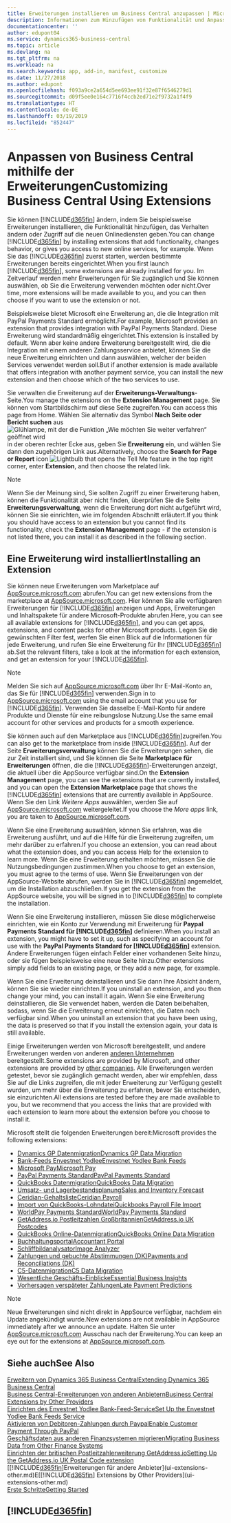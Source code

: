 ```yaml
---
title: Erweiterungen installieren um Business Central anzupassen | Microsoft Docs
description: Informationen zum Hinzufügen von Funktionalität und Anpassungen für Business Central durch die Installation von Erweiterungen.
documentationcenter: ''
author: edupont04
ms.service: dynamics365-business-central
ms.topic: article
ms.devlang: na
ms.tgt_pltfrm: na
ms.workload: na
ms.search.keywords: app, add-in, manifest, customize
ms.date: 11/27/2018
ms.author: edupont
ms.openlocfilehash: f093a9ce2a654d5ee693ee91f32e87f6546279d1
ms.sourcegitcommit: d09f5ee0e164c7716f4ccb2ed71e2f9732a1f4f9
ms.translationtype: HT
ms.contentlocale: de-DE
ms.lasthandoff: 03/19/2019
ms.locfileid: "852447"
---
```

# <a name="customizing-business-central-using-extensions"></a><span data-ttu-id="00b00-103">Anpassen von Business Central mithilfe der Erweiterungen</span><span class="sxs-lookup"><span data-stu-id="00b00-103">Customizing Business Central Using Extensions</span></span>
<span data-ttu-id="00b00-104">Sie können [!INCLUDE[d365fin](includes/d365fin_md.md)] ändern, indem Sie beispielsweise Erweiterungen installieren, die Funktionalität hinzufügen, das Verhalten ändern oder Zugriff auf die neuen Onlinediensten geben.</span><span class="sxs-lookup"><span data-stu-id="00b00-104">You can change [!INCLUDE[d365fin](includes/d365fin_md.md)] by installing extensions that add functionality, changes behavior, or gives you access to new online services, for example.</span></span>
<span data-ttu-id="00b00-105">Wenn Sie das [!INCLUDE[d365fin](includes/d365fin_md.md)] zuerst starten, werden bestimmte Erweiterungen bereits eingerichtet.</span><span class="sxs-lookup"><span data-stu-id="00b00-105">When you first launch [!INCLUDE[d365fin](includes/d365fin_md.md)], some extensions are already installed for you.</span></span> <span data-ttu-id="00b00-106">Im Zeitverlauf werden mehr Erweiterungen für Sie zugänglich und Sie können auswählen, ob Sie die Erweiterung verwenden möchten oder nicht.</span><span class="sxs-lookup"><span data-stu-id="00b00-106">Over time, more extensions will be made available to you, and you can then choose if you want to use the extension or not.</span></span>

<span data-ttu-id="00b00-107">Beispielsweise bietet Microsoft eine Erweiterung an, die die Integration mit PayPal Payments Standard ermöglicht.</span><span class="sxs-lookup"><span data-stu-id="00b00-107">For example, Microsoft provides an extension that provides integration with PayPal Payments Standard.</span></span> <span data-ttu-id="00b00-108">Diese Erweiterung wird standardmäßig eingerichtet.</span><span class="sxs-lookup"><span data-stu-id="00b00-108">This extension is installed by default.</span></span>
<span data-ttu-id="00b00-109">Wenn aber keine andere Erweiterung bereitgestellt wird, die die Integration mit einem anderen Zahlungsservice anbietet, können Sie die neue Erweiterung einrichten und dann auswählen, welcher der beiden Services verwendet werden soll.</span><span class="sxs-lookup"><span data-stu-id="00b00-109">But if another extension is made available that offers integration with another payment service, you can install the new extension and then choose which of the two services to use.</span></span>  

<span data-ttu-id="00b00-110">Sie verwalten die Erweiterung auf der **Erweiterungs-Verwaltungs**-Seite.</span><span class="sxs-lookup"><span data-stu-id="00b00-110">You manage the extensions on the **Extension Management** page.</span></span> <span data-ttu-id="00b00-111">Sie können vom Startbildschirm auf diese Seite zugreifen.</span><span class="sxs-lookup"><span data-stu-id="00b00-111">You can access this page from Home.</span></span> <span data-ttu-id="00b00-112">Wählen Sie alternativ das Symbol **Nach Seite oder Bericht suchen** aus ![Glühlampe, mit der die Funktion „Wie möchten Sie weiter verfahren“ geöffnet wird](media/ui-search/search_small.png "Wie möchten Sie weiter verfahren") in der oberen rechter Ecke aus, geben Sie **Erweiterung** ein, und wählen Sie dann den zugehörigen Link aus.</span><span class="sxs-lookup"><span data-stu-id="00b00-112">Alternatively, choose the **Search for Page or Report** icon ![Lightbulb that opens the Tell Me feature](media/ui-search/search_small.png "Tell me what you want to do") in the top right corner, enter **Extension**, and then choose the related link.</span></span>  

> [!NOTE]  
>   <span data-ttu-id="00b00-113">Wenn Sie der Meinung sind, Sie sollten Zugriff zu einer Erweiterung haben, können die Funktionalität aber nicht finden, überprüfen Sie die Seite **Erweiterungsverwaltung**, wenn die Erweiterung dort nicht aufgeführt wird, können Sie sie einrichten, wie im folgenden Abschnitt erläutert.</span><span class="sxs-lookup"><span data-stu-id="00b00-113">If you think you should have access to an extension but you cannot find its functionality, check the **Extension Management** page - if the extension is not listed there, you can install it as described in the following section.</span></span>  

## <a name="installing-an-extension"></a><span data-ttu-id="00b00-114">Eine Erweiterung wird installiert</span><span class="sxs-lookup"><span data-stu-id="00b00-114">Installing an Extension</span></span>
<span data-ttu-id="00b00-115">Sie können neue Erweiterungen vom Marketplace auf [AppSource.microsoft.com](https://appsource.microsoft.com/en-us/marketplace/apps?src=dynamics365website&product=dynamics-365-business-central) abrufen.</span><span class="sxs-lookup"><span data-stu-id="00b00-115">You can get new extensions from the marketplace at [AppSource.microsoft.com](https://appsource.microsoft.com/en-us/marketplace/apps?src=dynamics365website&product=dynamics-365-business-central).</span></span> <span data-ttu-id="00b00-116">Hier können Sie alle verfügbaren Erweiterungen für [!INCLUDE[d365fin](includes/d365fin_md.md)] anzeigen und Apps, Erweiterungen und Inhaltspakete für andere Microsoft-Produkte abrufen.</span><span class="sxs-lookup"><span data-stu-id="00b00-116">Here, you can see all available extensions for [!INCLUDE[d365fin](includes/d365fin_md.md)], and you can get apps, extensions, and content packs for other Microsoft products.</span></span> <span data-ttu-id="00b00-117">Legen Sie die gewünschten Filter fest, werfen Sie einen Blick auf die Informationen für jede Erweiterung, und rufen Sie eine Erweiterung für Ihr [!INCLUDE[d365fin](includes/d365fin_md.md)] ab.</span><span class="sxs-lookup"><span data-stu-id="00b00-117">Set the relevant filters, take a look at the information for each extension, and get an extension for your [!INCLUDE[d365fin](includes/d365fin_md.md)].</span></span>  
> [!NOTE]  
>   <span data-ttu-id="00b00-118">Melden Sie sich auf [AppSource.microsoft.com](https://appsource.microsoft.com/) über Ihr E-Mail-Konto an, das Sie für [!INCLUDE[d365fin](includes/d365fin_md.md)] verwenden.</span><span class="sxs-lookup"><span data-stu-id="00b00-118">Sign in to [AppSource.microsoft.com](https://appsource.microsoft.com/) using the email account that you use for [!INCLUDE[d365fin](includes/d365fin_md.md)].</span></span> <span data-ttu-id="00b00-119">Verwenden Sie dasselbe E-Mail-Konto für andere Produkte und Dienste für eine reibungslose Nutzung.</span><span class="sxs-lookup"><span data-stu-id="00b00-119">Use the same email account for other services and products for a smooth experience.</span></span>  

<span data-ttu-id="00b00-120">Sie können auch auf den Marketplace aus [!INCLUDE[d365fin](includes/d365fin_md.md)]zugreifen.</span><span class="sxs-lookup"><span data-stu-id="00b00-120">You can also get to the marketplace from inside [!INCLUDE[d365fin](includes/d365fin_md.md)].</span></span> <span data-ttu-id="00b00-121">Auf der Seite **Erweiterungsverwaltung** können Sie die Erweiterungen sehen, die zur Zeit installiert sind, und Sie können die Seite **Marketplace für Erweiterungen** öffnen, die die [!INCLUDE[d365fin](includes/d365fin_md.md)]-Erweiterungen anzeigt, die aktuell über die AppSource verfügbar sind.</span><span class="sxs-lookup"><span data-stu-id="00b00-121">On the **Extension Management** page, you can see the extensions that are currently installed, and you can open the **Extension Marketplace** page that shows the [!INCLUDE[d365fin](includes/d365fin_md.md)] extensions that are currently available in AppSource.</span></span> <span data-ttu-id="00b00-122">Wenn Sie den Link *Weitere Apps* auswählen, werden Sie auf [AppSource.microsoft.com](https://appsource.microsoft.com/en-us/marketplace/apps?product=dynamics-365%3Bdynamics-365-for-financials&page=1) weitergeleitet.</span><span class="sxs-lookup"><span data-stu-id="00b00-122">If you choose the *More apps* link, you are taken to [AppSource.microsoft.com](https://appsource.microsoft.com/en-us/marketplace/apps?product=dynamics-365%3Bdynamics-365-for-financials&page=1).</span></span>  

<span data-ttu-id="00b00-123">Wenn Sie eine Erweiterung auswählen, können Sie erfahren, was die Erweiterung ausführt, und auf die Hilfe für die Erweiterung zugreifen, um mehr darüber zu erfahren.</span><span class="sxs-lookup"><span data-stu-id="00b00-123">If you choose an extension, you can read about what the extension does, and you can access Help for the extension to learn more.</span></span> <span data-ttu-id="00b00-124">Wenn Sie eine Erweiterung erhalten möchten, müssen Sie die Nutzungsbedingungen zustimmen.</span><span class="sxs-lookup"><span data-stu-id="00b00-124">When you choose to get an extension, you must agree to the terms of use.</span></span> <span data-ttu-id="00b00-125">Wenn Sie Erweiterungen von der AppSource-Website abrufen, werden Sie in [!INCLUDE[d365fin](includes/d365fin_md.md)] angemeldet, um die Installation abzuschließen.</span><span class="sxs-lookup"><span data-stu-id="00b00-125">If you get the extension from the AppSource website, you will be signed in to [!INCLUDE[d365fin](includes/d365fin_md.md)] to complete the installation.</span></span>  

<span data-ttu-id="00b00-126">Wenn Sie eine Erweiterung installieren, müssen Sie diese möglicherweise einrichten, wie ein Konto zur Verwendung mit Erweiterung für **Paypal Payments Standard für [!INCLUDE[d365fin](includes/d365fin_md.md)]** definieren.</span><span class="sxs-lookup"><span data-stu-id="00b00-126">When you install an extension, you might have to set it up, such as specifying an account for use with the **PayPal Payments Standard for [!INCLUDE[d365fin](includes/d365fin_md.md)]** extension.</span></span>
<span data-ttu-id="00b00-127">Andere Erweiterungen fügen einfach Felder einer vorhandenen Seite hinzu, oder sie fügen beispielsweise eine neue Seite hinzu.</span><span class="sxs-lookup"><span data-stu-id="00b00-127">Other extensions simply add fields to an existing page, or they add a new page, for example.</span></span>   

<span data-ttu-id="00b00-128">Wenn Sie eine Erweiterung deinstallieren und Sie dann Ihre Absicht ändern, können Sie sie wieder einrichten.</span><span class="sxs-lookup"><span data-stu-id="00b00-128">If you uninstall an extension, and you then change your mind, you can install it again.</span></span> <span data-ttu-id="00b00-129">Wenn Sie eine Erweiterung deinstallieren, die Sie verwendet haben, werden die Daten beibehalten, sodass, wenn Sie die Erweiterung erneut einrichten, die Daten noch verfügbar sind.</span><span class="sxs-lookup"><span data-stu-id="00b00-129">When you uninstall an extension that you have been using, the data is preserved so that if you install the extension again, your data is still available.</span></span>  

<span data-ttu-id="00b00-130">Einige Erweiterungen werden von Microsoft bereitgestellt, und andere Erweiterungen werden von anderen [anderen Unternehmen](ui-extensions-other.md) bereitgestellt.</span><span class="sxs-lookup"><span data-stu-id="00b00-130">Some extensions are provided by Microsoft, and other extensions are provided by [other companies](ui-extensions-other.md).</span></span> <span data-ttu-id="00b00-131">Alle Erweiterungen werden getestet, bevor sie zugänglich gemacht werden, aber wir empfehlen, dass Sie auf die Links zugreifen, die mit jeder Erweiterung zur Verfügung gestellt wurden, um mehr über die Erweiterung zu erfahren, bevor Sie entscheiden, sie einzurichten.</span><span class="sxs-lookup"><span data-stu-id="00b00-131">All extensions are tested before they are made available to you, but we recommend that you access the links that are provided with each extension to learn more about the extension before you choose to install it.</span></span>  

<span data-ttu-id="00b00-132">Microsoft stellt die folgenden Erweiterungen bereit:</span><span class="sxs-lookup"><span data-stu-id="00b00-132">Microsoft provides the following extensions:</span></span>  

* [<span data-ttu-id="00b00-133">Dynamics GP Datenmigration</span><span class="sxs-lookup"><span data-stu-id="00b00-133">Dynamics GP Data Migration</span></span>](ui-extensions-dynamicsgp-data-migration.md)  
* [<span data-ttu-id="00b00-134">Bank-Feeds Envestnet Yodlee</span><span class="sxs-lookup"><span data-stu-id="00b00-134">Envestnet Yodlee Bank Feeds</span></span>](ui-extensions-yodlee-bank-feeds.md)  
* [<span data-ttu-id="00b00-135">Microsoft Pay</span><span class="sxs-lookup"><span data-stu-id="00b00-135">Microsoft Pay</span></span>](ui-extensions-microsoft-pay-payments.md)  
* [<span data-ttu-id="00b00-136">PayPal Payments Standard</span><span class="sxs-lookup"><span data-stu-id="00b00-136">PayPal Payments Standard</span></span>](ui-extensions-paypal-payments-standard.md)  
* [<span data-ttu-id="00b00-137">QuickBooks Datenmigration</span><span class="sxs-lookup"><span data-stu-id="00b00-137">QuickBooks Data Migration</span></span>](ui-extensions-quickbooks-data-migration.md)  
* [<span data-ttu-id="00b00-138">Umsatz- und Lagerbestandsplanung</span><span class="sxs-lookup"><span data-stu-id="00b00-138">Sales and Inventory Forecast</span></span>](ui-extensions-sales-forecast.md)  
* [<span data-ttu-id="00b00-139">Ceridian-Gehaltsliste</span><span class="sxs-lookup"><span data-stu-id="00b00-139">Ceridian Payroll</span></span>](ui-extensions-ceridian-payroll.md)  
* [<span data-ttu-id="00b00-140">Import von QuickBooks-Lohndatei</span><span class="sxs-lookup"><span data-stu-id="00b00-140">Quickbooks Payroll File Import</span></span>](ui-extensions-quickbooks-payroll.md)  
* [<span data-ttu-id="00b00-141">WorldPay Payments Standard</span><span class="sxs-lookup"><span data-stu-id="00b00-141">WorldPay Payments Standard</span></span>](ui-extensions-worldpay-payments-standard.md)  
* [<span data-ttu-id="00b00-142">GetAddress.io Postleitzahlen Großbritannien</span><span class="sxs-lookup"><span data-stu-id="00b00-142">GetAddress.io UK Postcodes</span></span>](ui-extensions-getaddressio.md)  
* [<span data-ttu-id="00b00-143">QuickBooks Online-Datenmigration</span><span class="sxs-lookup"><span data-stu-id="00b00-143">QuickBooks Online Data Migration</span></span>](ui-extensions-quickbooks-online-data-migration.md)  
* [<span data-ttu-id="00b00-144">Buchhaltungsportal</span><span class="sxs-lookup"><span data-stu-id="00b00-144">Accountant Portal</span></span>](ui-extensions-accountant-portal.md)  
* [<span data-ttu-id="00b00-145">Schliffbildanalysator</span><span class="sxs-lookup"><span data-stu-id="00b00-145">Image Analyzer</span></span>](ui-extensions-image-analyzer.md)  
* [<span data-ttu-id="00b00-146">Zahlungen und gebuchte Abstimmungen (DK)</span><span class="sxs-lookup"><span data-stu-id="00b00-146">Payments and Reconciliations (DK)</span></span>](ui-extensions-payments-reconciliation-formats-dk.md)  
* [<span data-ttu-id="00b00-147">C5-Datenmigration</span><span class="sxs-lookup"><span data-stu-id="00b00-147">C5 Data Migration</span></span>](ui-extensions-c5-data-migration.md)  
* [<span data-ttu-id="00b00-148">Wesentliche Geschäfts-Einblicke</span><span class="sxs-lookup"><span data-stu-id="00b00-148">Essential Business Insights</span></span>](ui-extensions-essential-business-insights.md)  
* [<span data-ttu-id="00b00-149">Vorhersagen verspäteter Zahlungen</span><span class="sxs-lookup"><span data-stu-id="00b00-149">Late Payment Predictions</span></span>](ui-extensions-late-payment-prediction.md  )

> [!NOTE]  
>  <span data-ttu-id="00b00-150">Neue Erweiterungen sind nicht direkt in AppSource verfügbar, nachdem ein Update angekündigt wurde.</span><span class="sxs-lookup"><span data-stu-id="00b00-150">New extensions are not available in AppSource immediately after we announce an update.</span></span> <span data-ttu-id="00b00-151">Halten Sie unter [AppSource.microsoft.com](https://appsource.microsoft.com/en-us/marketplace/apps?product=dynamics-365%3Bdynamics-365-for-financials&page=1) Ausschau nach der Erweiterung.</span><span class="sxs-lookup"><span data-stu-id="00b00-151">You can keep an eye out for the extensions at [AppSource.microsoft.com](https://appsource.microsoft.com/en-us/marketplace/apps?product=dynamics-365%3Bdynamics-365-for-financials&page=1).</span></span>

## <a name="see-also"></a><span data-ttu-id="00b00-152">Siehe auch</span><span class="sxs-lookup"><span data-stu-id="00b00-152">See Also</span></span>
[<span data-ttu-id="00b00-153">Erweitern von Dynamics 365 Business Central</span><span class="sxs-lookup"><span data-stu-id="00b00-153">Extending Dynamics 365 Business Central</span></span>](about-develop-extensions.md)  
[<span data-ttu-id="00b00-154">Business Central-Erweiterungen von anderen Anbietern</span><span class="sxs-lookup"><span data-stu-id="00b00-154">Business Central Extensions by Other Providers</span></span>](ui-extensions-other.md)  
[<span data-ttu-id="00b00-155">Einrichten des Envestnet Yodlee Bank-Feed-Service</span><span class="sxs-lookup"><span data-stu-id="00b00-155">Set Up the Envestnet Yodlee Bank Feeds Service</span></span>](bank-how-setup-bank-statement-service.md)  
[<span data-ttu-id="00b00-156">Aktivieren von Debitoren-Zahlungen durch Paypal</span><span class="sxs-lookup"><span data-stu-id="00b00-156">Enable Customer Payment Through PayPal</span></span>](sales-how-enable-payment-service-extensions.md)  
[<span data-ttu-id="00b00-157">Geschäftsdaten aus anderen Finanzsystemen migrieren</span><span class="sxs-lookup"><span data-stu-id="00b00-157">Migrating Business Data from Other Finance Systems</span></span>](across-import-data-configuration-packages.md)  
[<span data-ttu-id="00b00-158">Einrichten der britischen Postleitzahlerweiterung GetAddress.io</span><span class="sxs-lookup"><span data-stu-id="00b00-158">Setting Up the GetAddress.io UK Postal Code extension</span></span>](LocalFunctionality/UnitedKingdom/uk-setup-postal-code-service.md)  
<span data-ttu-id="00b00-159">[[!INCLUDE[d365fin](includes/d365fin_md.md)]Erweiterungen für andere Anbieter](ui-extensions-other.md)E</span><span class="sxs-lookup"><span data-stu-id="00b00-159">[[!INCLUDE[d365fin](includes/d365fin_md.md)] Extensions by Other Providers](ui-extensions-other.md)</span></span>  
[<span data-ttu-id="00b00-160">Erste Schritte</span><span class="sxs-lookup"><span data-stu-id="00b00-160">Getting Started</span></span>](product-get-started.md)  

## [!INCLUDE[d365fin](includes/free_trial_md.md)]  
